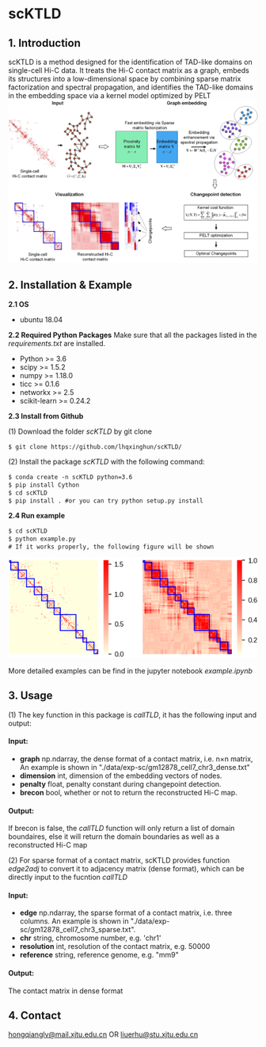 # scKTLD

## 1. Introduction
scKTLD is a method designed for the identification of TAD-like domains on single-cell Hi-C data. It treats the Hi-C contact matrix as a graph, embeds its structures into a low-dimensional space by combining sparse matrix factorization and spectral propagation, and identifies the TAD-like domains in the embedding space via a kernel model optimized by PELT
![image](https://github.com/lhqxinghun/scKTLD/blob/main/data/exp-sc/overview.PNG)

## 2. Installation & Example

**2.1 OS**
- ubuntu 18.04

**2.2 Required Python Packages**
Make sure that all the packages listed in the *requirements.txt* are installed.

- Python >= 3.6
- scipy >= 1.5.2
- numpy >= 1.18.0
- ticc >= 0.1.6
- networkx >= 2.5
- scikit-learn >= 0.24.2

**2.3 Install from Github**

(1) Download the folder *scKTLD* by git clone
```
$ git clone https://github.com/lhqxinghun/scKTLD/
```
(2) Install the package *scKTLD* with the following command:
```
$ conda create -n scKTLD python=3.6
$ pip install Cython
$ cd scKTLD
$ pip install . #or you can try python setup.py install 
```

**2.4 Run example**
```
$ cd scKTLD
$ python example.py
# If it works properly, the following figure will be shown
```
![image](https://github.com/lhqxinghun/scKTLD/blob/main/data/exp-sc/Result.png)

More detailed examples can be find in the jupyter notebook *example.ipynb*

## 3. Usage
(1) The key function in this package is *callTLD*, it has the following input and output:
#### Input:
- **graph** np.ndarray, the dense format of a contact matrix, i.e. n×n matrix, An example is shown in  "./data/exp-sc/gm12878_cell7_chr3_dense.txt"
- **dimension** int, dimension of the embedding vectors of nodes.
- **penalty** float, penalty constant during changepoint detection.
- **brecon** bool, whether or not to return the reconstructed Hi-C map.
#### Output:
If brecon is false, the *callTLD* function will only return a list of domain boundaires, else it will return the domain boundaries as well as a reconstructed Hi-C map

(2) For sparse format of a contact matrix, scKTLD provides function *edge2adj* to convert it to adjacency matrix (dense format), which can be directly input to the fucntion *callTLD*
#### Input:
- **edge** np.ndarray, the sparse format of a contact matrix, i.e. three columns. An example is shown in "./data/exp-sc/gm12878_cell7_chr3_sparse.txt".
- **chr** string, chromosome number, e.g. 'chr1'
- **resolution** int, resolution of the contact matrix, e.g. 50000
- **reference** string, reference genome, e.g. "mm9"
#### Output:
The contact matrix in dense format

## 4. Contact
hongqianglv@mail.xjtu.edu.cn OR liuerhu@stu.xjtu.edu.cn
